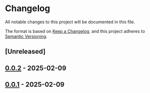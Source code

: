 # Changelog

All notable changes to this project will be documented in this file.

The format is based on [Keep a Changelog](https://keepachangelog.com/en/1.0.0/),
and this project adheres to [Semantic Versioning](https://semver.org/spec/v2.0.0.html).

## [Unreleased]

## [0.0.2](https://github.com/ScuffleCloud/scuffle/compare/scuffle-h264-v0.0.1...scuffle-h264-v0.0.2) - 2025-02-09

## [0.0.1](https://github.com/ScuffleCloud/scuffle/releases/tag/scuffle-h264-v0.0.1) - 2025-02-09
